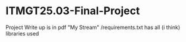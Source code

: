 # ITMGT25.03-Final-Project
Project Write up is in pdf "My Stream"
/requirements.txt has all (i think) libraries used
